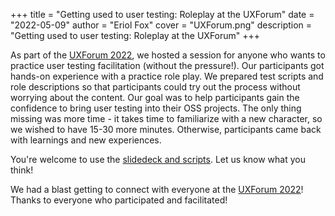 +++
title = "Getting used to user testing: Roleplay at the UXForum"
date = "2022-05-09"
author = "Eriol Fox"
cover = "UXForum.png"
description = "Getting used to user testing: Roleplay at the UXForum"
+++

As part of the [UXForum 2022](https://usable.tools/blog/2022-02-07-uxforum2022/), we hosted a session for anyone who wants to practice user testing facilitation (without the pressure!). Our participants got hands-on experience with a practice role play. We prepared test scripts and role descriptions so that participants could try out the process without worrying about the content. Our goal was to help participants gain the confidence to bring user testing into their OSS projects. The only thing missing was more time - it takes time to familiarize with a new character, so we wished to have 15-30 more minutes. Otherwise, participants came back with learnings and new experiences. 

You're welcome to use the [slidedeck and scripts](https://drive.google.com/drive/folders/1wbSHjEhZVqzWMVkxZT_qTSP3RSuJkgxD). Let us know what you think!

We had a blast getting to connect with everyone at the [UXForum 2022](https://usable.tools/blog/2022-02-07-uxforum2022/)! Thanks to everyone who participated and facilitated!
